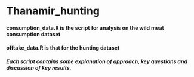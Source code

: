 # Thanamir_hunting

#### consumption_data.R is the script for analysis on the wild meat consumption dataset
#### offtake_data.R is that for the hunting dataset

##### Each script contains some explanation of approach, key questions and discussion of key results. 
